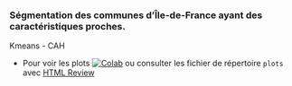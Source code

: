 ### Ségmentation des communes d’Île-de-France ayant des caractéristiques proches.
Kmeans - CAH


- Pour voir les plots [![Colab](https://camo.githubusercontent.com/84f0493939e0c4de4e6dbe113251b4bfb5353e57134ffd9fcab6b8714514d4d1/68747470733a2f2f636f6c61622e72657365617263682e676f6f676c652e636f6d2f6173736574732f636f6c61622d62616467652e737667)](https://colab.research.google.com/github/clevyy/Segmentation-des-communes-ile-france/blob/main/Segmentation_des_communes_d%E2%80%99ile_de_France.ipynb) ou consulter les fichier de répertoire `plots` avec [HTML Review](https://htmlpreview.github.io/)
